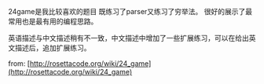 24game是我比较喜欢的题目
既练习了parser又练习了穷举法。
很好的展示了最常用也是最有用的编程思路。

英语描述与中文描述稍有不一致，中文描述中增加了一些扩展练习，可以在给出英文描述后，追加扩展练习。

from: [http://rosettacode.org/wiki/24_game](http://rosettacode.org/wiki/24_game)